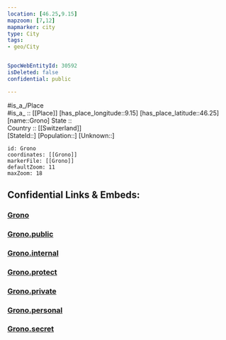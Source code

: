 ```yaml
---
location: [46.25,9.15] 
mapzoom: [7,12] 
mapmarker: city 
type: City
tags:
- geo/City


SpocWebEntityId: 30592
isDeleted: false
confidential: public

---
```

#is_a_/Place  
#is_a_ :: [[Place]] 
[has_place_longitude::9.15] 
[has_place_latitude::46.25] 
[name::Grono] 
State ::  
Country :: [[Switzerland]]  
[StateId::] 
[Population::] 
[Unknown::] 


```leaflet
id: Grono
coordinates: [[Grono]] 
markerFile: [[Grono]] 
defaultZoom: 11 
maxZoom: 18
```


## Confidential Links & Embeds: 

### [Grono](/_Standards/Earth/Continent/Europe/Europe~Central/Switzerland/Switzerland~Cantons/Graubünden/City/Grono.md) 

### [Grono.public](/_public/Earth/Continent/Europe/Europe~Central/Switzerland/Switzerland~Cantons/Graubünden/City/Grono.public.md) 

### [Grono.internal](/_internal/Earth/Continent/Europe/Europe~Central/Switzerland/Switzerland~Cantons/Graubünden/City/Grono.internal.md) 

### [Grono.protect](/_protect/Earth/Continent/Europe/Europe~Central/Switzerland/Switzerland~Cantons/Graubünden/City/Grono.protect.md) 

### [Grono.private](/_private/Earth/Continent/Europe/Europe~Central/Switzerland/Switzerland~Cantons/Graubünden/City/Grono.private.md) 

### [Grono.personal](/_personal/Earth/Continent/Europe/Europe~Central/Switzerland/Switzerland~Cantons/Graubünden/City/Grono.personal.md) 

### [Grono.secret](/_secret/Earth/Continent/Europe/Europe~Central/Switzerland/Switzerland~Cantons/Graubünden/City/Grono.secret.md)

